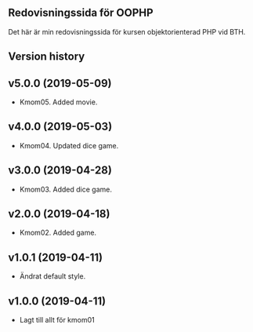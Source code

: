 Redovisningssida för OOPHP
----------------

Det här är min redovisningssida för kursen objektorienterad PHP vid BTH.

Version history
---------------
## v5.0.0 (2019-05-09)
* Kmom05. Added movie.

## v4.0.0 (2019-05-03)
* Kmom04. Updated dice game.

## v3.0.0 (2019-04-28)
* Kmom03. Added dice game.

## v2.0.0 (2019-04-18)
* Kmom02. Added game.

## v1.0.1 (2019-04-11)
* Ändrat default style.


## v1.0.0 (2019-04-11)
* Lagt till allt för kmom01
